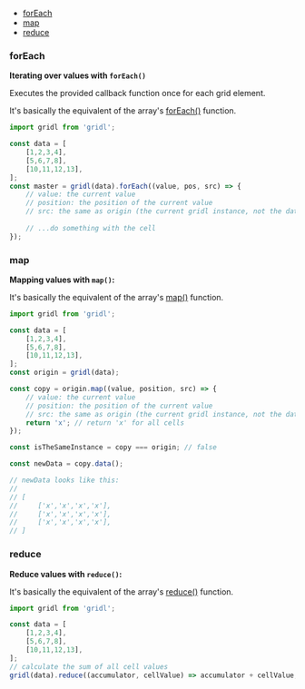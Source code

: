 * [forEach](#forEach)
* [map](#map)
* [reduce](#reduce)

### <a name="forEach"></a>forEach

**Iterating over values with `forEach()`**

Executes the provided callback function once for each grid element.

It's basically the equivalent of the array's [forEach()](https://developer.mozilla.org/en-US/docs/Web/JavaScript/Reference/Global_Objects/Array/forEach) function.

```javascript
import gridl from 'gridl';

const data = [
    [1,2,3,4],
    [5,6,7,8],
    [10,11,12,13],
];
const master = gridl(data).forEach((value, pos, src) => {
    // value: the current value
    // position: the position of the current value
    // src: the same as origin (the current gridl instance, not the data array)
    
    // ...do something with the cell
});
```

### <a name="map"></a>map

**Mapping values with `map()`:**

It's basically the equivalent of the array's [map()](https://developer.mozilla.org/en-US/docs/Web/JavaScript/Reference/Global_Objects/Array/Map) function.

```javascript
import gridl from 'gridl';

const data = [
    [1,2,3,4],
    [5,6,7,8],
    [10,11,12,13],
];
const origin = gridl(data);

const copy = origin.map((value, position, src) => {
    // value: the current value
    // position: the position of the current value
    // src: the same as origin (the current gridl instance, not the data array)
    return 'x'; // return 'x' for all cells
});

const isTheSameInstance = copy === origin; // false

const newData = copy.data();

// newData looks like this:
//
// [
//     ['x','x','x','x'],
//     ['x','x','x','x'],
//     ['x','x','x','x'],
// ]
```

### <a name="reduce"></a>reduce

**Reduce values with `reduce()`:**

It's basically the equivalent of the array's [reduce()](https://developer.mozilla.org/en-US/docs/Web/JavaScript/Reference/Global_Objects/Array/Reduce) function. 

```javascript
import gridl from 'gridl';

const data = [
    [1,2,3,4],
    [5,6,7,8],
    [10,11,12,13],
];
// calculate the sum of all cell values
gridl(data).reduce((accumulator, cellValue) => accumulator + cellValue, 0); // sum is 82
```
